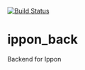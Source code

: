 [![Build Status](https://travis-ci.org/morynicz/ippon_back.svg?branch=master)](https://travis-ci.org/morynicz/ippon_back)
# ippon_back
Backend for Ippon
